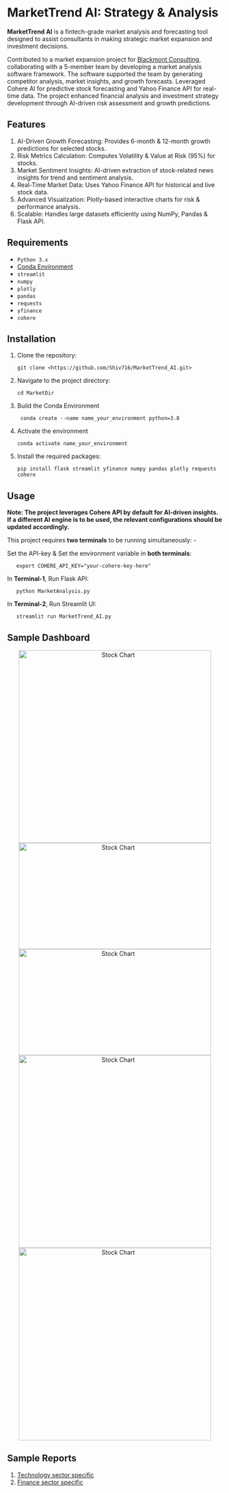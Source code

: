 # MarketTrend AI: Strategy & Analysis

**MarketTrend AI** is a fintech-grade market analysis and forecasting tool designed to assist consultants in making strategic market expansion and investment decisions.

Contributed to a market expansion project for [Blackmont Consulting](https://www.blackmontconsulting.com), collaborating with a 5-member team by developing a market analysis software framework. The software supported the team by generating competitor analysis, market insights, and growth forecasts. Leveraged Cohere AI for predictive stock forecasting and Yahoo Finance API for real-time data. The project enhanced financial analysis and investment strategy development through AI-driven risk assessment and growth predictions.

## Features
1. AI-Driven Growth Forecasting: Provides 6-month & 12-month growth predictions for selected stocks.
2. Risk Metrics Calculation: Computes Volatility & Value at Risk (95%) for stocks.
3. Market Sentiment Insights: AI-driven extraction of stock-related news insights for trend and sentiment analysis.
4. Real-Time Market Data: Uses Yahoo Finance API for historical and live stock data.
5. Advanced Visualization: Plotly-based interactive charts for risk & performance analysis.
6. Scalable: Handles large datasets efficiently using NumPy, Pandas & Flask API.

## Requirements

- `Python 3.x`
- [Conda Environment](https://docs.conda.io/projects/conda/en/latest/user-guide/tasks/manage-environments.html)
- `streamlit`
- `numpy`
- `plotly`
- `pandas`
- `requests`
- `yfinance`
- `cohere`


## Installation

1. Clone the repository:
    ```
    git clone <https://github.com/Shiv716/MarketTrend_AI.git>
    ```
2. Navigate to the project directory:
    ```
    cd MarketDir
    ```
3. Build the Conda Environment
   ```
    conda create --name name_your_environment python=3.8
    ```
4. Activate the environment
     ```
    conda activate name_your_environment
    ```
5. Install the required packages:
    ```
    pip install flask streamlit yfinance numpy pandas plotly requests cohere
    ```

## Usage

**Note: The project leverages Cohere API by default for AI-driven insights. If a different AI engine is to be used, the relevant configurations should be updated accordingly.**

This project requires **two terminals** to be running simultaneously: -

Set the API-key & Set the environment variable in **both terminals**:
 ```
    export COHERE_API_KEY="your-cohere-key-here"
 ```

In **Terminal-1**, Run Flask API:
 ```
    python MarketAnalysis.py
 ```
In **Terminal-2**, Run Streamlit UI:
 ```
    streamlit run MarketTrend_AI.py
 ```

## Sample Dashboard 
<p align="center">
    <img src="Images/pg1.png" alt="Stock Chart" width="450">
    <img src="Images/pg2.png" alt="Stock Chart" width="450" height = "248">
    <img src="Images/pg5.png" alt="Stock Chart" width="450" height = "248">
    <img src="Images/pg3.png" alt="Stock Chart" width="450">
    <img src="Images/pg4.png" alt="Stock Chart" width="450">
</p>

## Sample Reports
1. [Technology sector specific](https://shiv716.github.io/MarketTrend_Reports/Tech_Report.pdf)
2. [Finance sector specific](https://shiv716.github.io/MarketTrend_Reports/Finance_Report.pdf)
